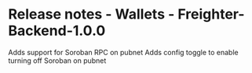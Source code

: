 # Release notes - Wallets - Freighter-Backend-1.0.0

Adds support for Soroban RPC on pubnet
Adds config toggle to enable turning off Soroban on pubnet

